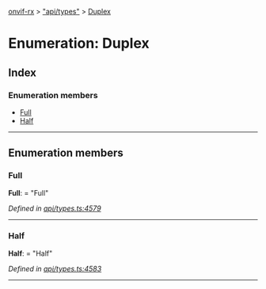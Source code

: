 [onvif-rx](../README.md) > ["api/types"](../modules/_api_types_.md) > [Duplex](../enums/_api_types_.duplex.md)

# Enumeration: Duplex

## Index

### Enumeration members

* [Full](_api_types_.duplex.md#full)
* [Half](_api_types_.duplex.md#half)

---

## Enumeration members

<a id="full"></a>

###  Full

**Full**:  = "Full"

*Defined in [api/types.ts:4579](https://github.com/patrickmichalina/onvif-rx/blob/1596479/src/api/types.ts#L4579)*

___
<a id="half"></a>

###  Half

**Half**:  = "Half"

*Defined in [api/types.ts:4583](https://github.com/patrickmichalina/onvif-rx/blob/1596479/src/api/types.ts#L4583)*

___

